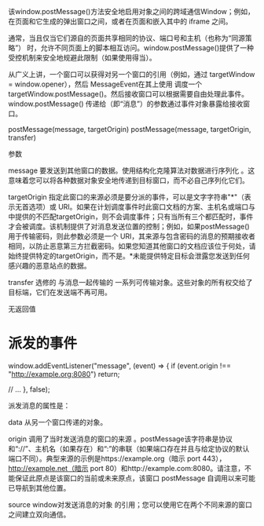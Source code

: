 该window.postMessage()方法安全地启用对象之间的跨域通信Window；例如，在页面和它生成的弹出窗口之间，或者在页面和嵌入其中的 iframe 之间。

通常，当且仅当它们源自的页面共享相同的协议、端口号和主机（也称为“同源策略”） 时，允许不同页面上的脚本相互访问。window.postMessage()提供了一种受控机制来安全地规避此限制（如果使用得当）。

从广义上讲，一个窗口可以获得对另一个窗口的引用（例如，通过 targetWindow = window.opener），然后 MessageEvent在其上使用 调度一个targetWindow.postMessage()。然后接收窗口可以根据需要自由处理此事件。window.postMessage() 传递给（即“消息”）的参数通过事件对象暴露给接收窗口。

postMessage(message, targetOrigin)
postMessage(message, targetOrigin, transfer)

参数

message
要发送到其他窗口的数据。使用结构化克隆算法对数据进行序列化 。这意味着您可以将各种数据对象安全地传递到目标窗口，而不必自己序列化它们。

targetOrigin
指定此窗口的来源必须是要分派的事件，可以是文字字符串"*"（表示无首选项）或 URI。如果在计划调度事件时此窗口文档的方案、主机名或端口与中提供的不匹配targetOrigin，则不会调度事件；只有当所有三个都匹配时，事件才会被调度。该机制提供了对消息发送位置的控制；例如，如果postMessage()用于传输密码，则此参数必须是一个 URI，其来源与包含密码的消息的预期接收者相同，以防止恶意第三方拦截密码。如果您知道其他窗口的文档应该位于何处，请始终提供特定的targetOrigin，而不是。*未能提供特定目标会泄露您发送到任何感兴趣的恶意站点的数据。

transfer 选修的
与消息一起传输的 一系列可传输对象。这些对象的所有权交给了目标端，它们在发送端不再可用。

无返回值


# 派发的事件
window.addEventListener("message", (event) => {
  if (event.origin !== "http://example.org:8080")
    return;

  // …
}, false);

派发消息的属性是：

data
从另一个窗口传递的对象。

origin
调用了当时发送消息的窗口的来源 。postMessage该字符串是协议和“://”、主机名（如果存在）和“:”的串联（如果端口存在并且与给定协议的默认端口不同）。典型来源的示例是https://example.org（暗示 port 443），http://example.net（暗示 port 80）和http://example.com:8080。请注意，不能保证此原点是该窗口的当前或未来原点，该窗口 postMessage 自调用以来可能已导航到其他位置。

source
window对发送消息的对象 的引用；您可以使用它在两个不同来源的窗口之间建立双向通信。